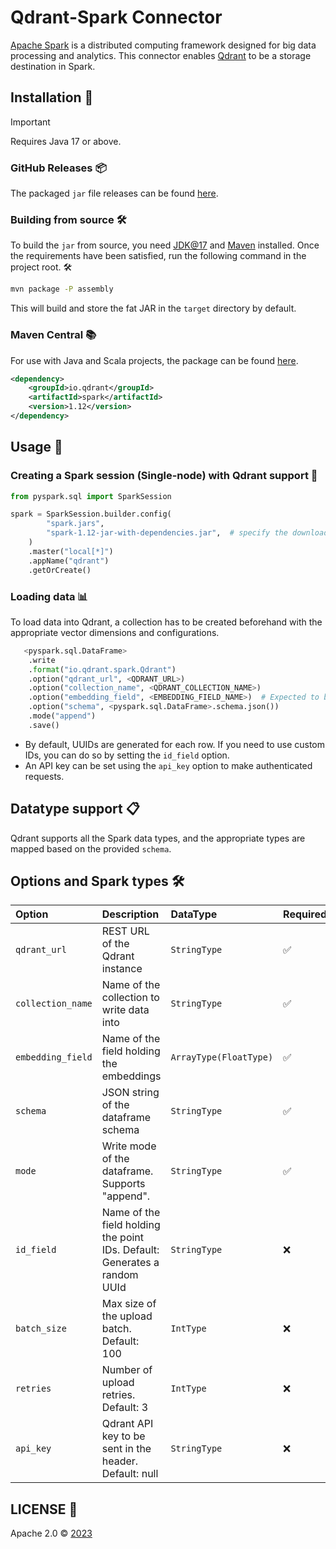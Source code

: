 # Qdrant-Spark Connector

[Apache Spark](https://spark.apache.org/) is a distributed computing framework designed for big data processing and analytics. This connector enables [Qdrant](https://qdrant.tech/) to be a storage destination in Spark.

## Installation 🚀

> [!IMPORTANT]  
> Requires Java 17 or above.

### GitHub Releases 📦

The packaged `jar` file releases can be found [here](https://github.com/qdrant/qdrant-spark/releases).

### Building from source 🛠️

To build the `jar` from source, you need [JDK@17](https://www.oracle.com/java/technologies/javase/jdk17-archive-downloads.html) and [Maven](https://maven.apache.org/) installed.
Once the requirements have been satisfied, run the following command in the project root. 🛠️

```bash
mvn package -P assembly
```

This will build and store the fat JAR in the `target` directory by default.

### Maven Central 📚

For use with Java and Scala projects, the package can be found [here](https://central.sonatype.com/artifact/io.qdrant/spark).

```xml
<dependency>
    <groupId>io.qdrant</groupId>
    <artifactId>spark</artifactId>
    <version>1.12</version>
</dependency>
```

## Usage 📝

### Creating a Spark session (Single-node) with Qdrant support 🌟

```python
from pyspark.sql import SparkSession

spark = SparkSession.builder.config(
        "spark.jars",
        "spark-1.12-jar-with-dependencies.jar",  # specify the downloaded JAR file
    )
    .master("local[*]")
    .appName("qdrant")
    .getOrCreate()
```

### Loading data 📊

To load data into Qdrant, a collection has to be created beforehand with the appropriate vector dimensions and configurations.

```python
   <pyspark.sql.DataFrame>
    .write
    .format("io.qdrant.spark.Qdrant")
    .option("qdrant_url", <QDRANT_URL>)
    .option("collection_name", <QDRANT_COLLECTION_NAME>)
    .option("embedding_field", <EMBEDDING_FIELD_NAME>)  # Expected to be a field of type ArrayType(FloatType)
    .option("schema", <pyspark.sql.DataFrame>.schema.json())
    .mode("append")
    .save()
```

- By default, UUIDs are generated for each row. If you need to use custom IDs, you can do so by setting the `id_field` option.
- An API key can be set using the `api_key` option to make authenticated requests.

## Datatype support 📋

Qdrant supports all the Spark data types, and the appropriate types are mapped based on the provided `schema`.

## Options and Spark types 🛠️

| Option            | Description                                                               | DataType               | Required |
| :---------------- | :------------------------------------------------------------------------ | :--------------------- | :------- |
| `qdrant_url`      | REST URL of the Qdrant instance                                           | `StringType`           | ✅       |
| `collection_name` | Name of the collection to write data into                                 | `StringType`           | ✅       |
| `embedding_field` | Name of the field holding the embeddings                                  | `ArrayType(FloatType)` | ✅       |
| `schema`          | JSON string of the dataframe schema                                       | `StringType`           | ✅       |
| `mode`            | Write mode of the dataframe. Supports "append".                           | `StringType`           | ✅       |
| `id_field`        | Name of the field holding the point IDs. Default: Generates a random UUId | `StringType`           | ❌       |
| `batch_size`      | Max size of the upload batch. Default: 100                                | `IntType`              | ❌       |
| `retries`         | Number of upload retries. Default: 3                                      | `IntType`              | ❌       |
| `api_key`         | Qdrant API key to be sent in the header. Default: null                    | `StringType`           | ❌       |

## LICENSE 📜

Apache 2.0 © [2023](https://github.com/qdrant/qdrant-spark/blob/master/LICENSE)

